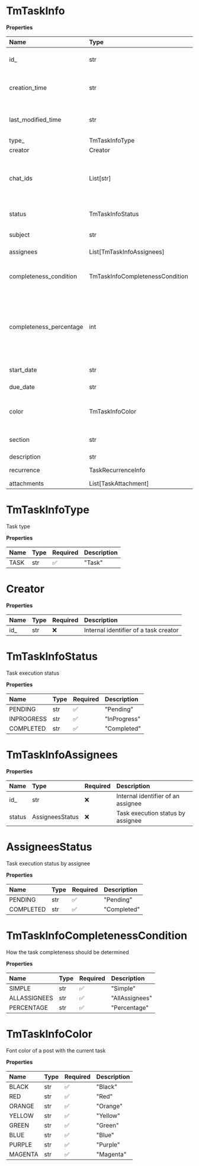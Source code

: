 # TmTaskInfo

**Properties**

| Name                    | Type                            | Required | Description                                                                                      |
| :---------------------- | :------------------------------ | :------- | :----------------------------------------------------------------------------------------------- |
| id\_                    | str                             | ❌       | Internal identifier of a task                                                                    |
| creation_time           | str                             | ❌       | Task creation date/time in UTC time zone                                                         |
| last_modified_time      | str                             | ❌       | Task the last modified time in UTC time zone                                                     |
| type\_                  | TmTaskInfoType                  | ❌       | Task type                                                                                        |
| creator                 | Creator                         | ❌       |                                                                                                  |
| chat_ids                | List[str]                       | ❌       | Internal identifiers of the chats where the task is posted or shared                             |
| status                  | TmTaskInfoStatus                | ❌       | Task execution status                                                                            |
| subject                 | str                             | ❌       | Task name/subject                                                                                |
| assignees               | List[TmTaskInfoAssignees]       | ❌       | Task name/subject                                                                                |
| completeness_condition  | TmTaskInfoCompletenessCondition | ❌       | How the task completeness should be determined                                                   |
| completeness_percentage | int                             | ❌       | Current completeness percentage of the task with the specified percentage completeness condition |
| start_date              | str                             | ❌       | Task start date                                                                                  |
| due_date                | str                             | ❌       | Task due date/time                                                                               |
| color                   | TmTaskInfoColor                 | ❌       | Font color of a post with the current task                                                       |
| section                 | str                             | ❌       | Task section to group / search by                                                                |
| description             | str                             | ❌       | Task details                                                                                     |
| recurrence              | TaskRecurrenceInfo              | ❌       | Task information                                                                                 |
| attachments             | List[TaskAttachment]            | ❌       |                                                                                                  |

# TmTaskInfoType

Task type

**Properties**

| Name | Type | Required | Description |
| :--- | :--- | :------- | :---------- |
| TASK | str  | ✅       | "Task"      |

# Creator

**Properties**

| Name | Type | Required | Description                           |
| :--- | :--- | :------- | :------------------------------------ |
| id\_ | str  | ❌       | Internal identifier of a task creator |

# TmTaskInfoStatus

Task execution status

**Properties**

| Name       | Type | Required | Description  |
| :--------- | :--- | :------- | :----------- |
| PENDING    | str  | ✅       | "Pending"    |
| INPROGRESS | str  | ✅       | "InProgress" |
| COMPLETED  | str  | ✅       | "Completed"  |

# TmTaskInfoAssignees

**Properties**

| Name   | Type            | Required | Description                        |
| :----- | :-------------- | :------- | :--------------------------------- |
| id\_   | str             | ❌       | Internal identifier of an assignee |
| status | AssigneesStatus | ❌       | Task execution status by assignee  |

# AssigneesStatus

Task execution status by assignee

**Properties**

| Name      | Type | Required | Description |
| :-------- | :--- | :------- | :---------- |
| PENDING   | str  | ✅       | "Pending"   |
| COMPLETED | str  | ✅       | "Completed" |

# TmTaskInfoCompletenessCondition

How the task completeness should be determined

**Properties**

| Name         | Type | Required | Description    |
| :----------- | :--- | :------- | :------------- |
| SIMPLE       | str  | ✅       | "Simple"       |
| ALLASSIGNEES | str  | ✅       | "AllAssignees" |
| PERCENTAGE   | str  | ✅       | "Percentage"   |

# TmTaskInfoColor

Font color of a post with the current task

**Properties**

| Name    | Type | Required | Description |
| :------ | :--- | :------- | :---------- |
| BLACK   | str  | ✅       | "Black"     |
| RED     | str  | ✅       | "Red"       |
| ORANGE  | str  | ✅       | "Orange"    |
| YELLOW  | str  | ✅       | "Yellow"    |
| GREEN   | str  | ✅       | "Green"     |
| BLUE    | str  | ✅       | "Blue"      |
| PURPLE  | str  | ✅       | "Purple"    |
| MAGENTA | str  | ✅       | "Magenta"   |

<!-- This file was generated by liblab | https://liblab.com/ -->
